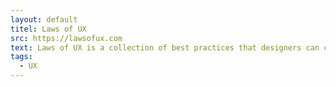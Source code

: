 ```yaml
---
layout: default
titel: Laws of UX
src: https://lawsofux.com
text: Laws of UX is a collection of best practices that designers can consider when building user interfaces.
tags:
  - UX
---
```

